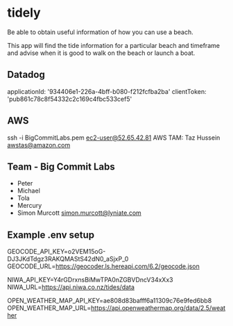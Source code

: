 # tidely

Be able to obtain useful information of how you can use a beach.

This app will find the tide information for a particular beach and timeframe and advise when it is good to walk on the beach or launch a boat.

## Datadog
applicationId: '934406e1-226a-4bff-b080-f212fcfba2ba'
clientToken: 'pub861c78c8f54332c2c169c4fbc533cef5'

## AWS
ssh -i BigCommitLabs.pem ec2-user@52.65.42.81
AWS TAM: Taz Hussein <awstas@amazon.com>


## Team - Big Commit Labs
- Peter
- Michael
- Tola
- Mercury
- Simon Murcott <simon.murcott@lyniate.com>

## Example .env setup

GEOCODE_API_KEY=o2VEM15oG-DJ3JKdTdgz3RAKQMAStS42dN0_aSjxP_0
GEOCODE_URL=https://geocoder.ls.hereapi.com/6.2/geocode.json

NIWA_API_KEY=Y4rGDrxnsBiMwTPA0nZGBVDncV34xXx3
NIWA_URL=https://api.niwa.co.nz/tides/data

OPEN_WEATHER_MAP_API_KEY=ae808d83bafff6a11309c76e9fed6bb8
OPEN_WEATHER_MAP_URL=https://api.openweathermap.org/data/2.5/weather
